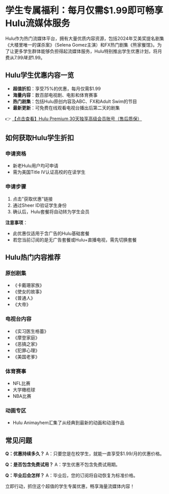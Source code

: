 # 学生专属福利：每月仅需$1.99即可畅享Hulu流媒体服务

Hulu作为热门流媒体平台，拥有大量优质内容资源，包括2024年艾美奖提名剧集《大楼里唯一的谋杀案》（Selena Gomez主演）和FX热门剧集《熊家餐馆》。为了让更多学生群体能够负担得起流媒体服务，Hulu特别推出学生优惠计划，将月费从$7.99降至$1.99。

## Hulu学生优惠内容一览

- **超值折扣**：享受75%的优惠，每月仅需$1.99
- **海量内容**：数百部电视剧、电影和体育赛事
- **热门剧集**：包括Hulu原创内容及ABC、FX和Adult Swim的节目
- **最新更新**：可免费在线观看电视台播出后第二天的剧集

👉 [【点击查看】Hulu Premium 30天独享高级会员账号（售后质保）](https://bit.ly/HuLu_vip)

## 如何获取Hulu学生折扣

### 申请资格
- 新老Hulu用户均可申请
- 需为美国Title IV认证高校的在读学生

### 申请步骤
1. 点击"获取优惠"链接
2. 通过Sheer ID验证学生身份
3. 确认后，Hulu套餐将自动转为学生会员

**注意事项**：
- 此优惠仅适用于含广告的Hulu基础套餐
- 若您当前订阅的是无广告套餐或Hulu+直播电视，需先切换套餐

## Hulu热门内容推荐

### 原创剧集
- 《卡戴珊家族》
- 《使女的故事》
- 《普通人》
- 《大帝》

### 电视台内容
- 《实习医生格蕾》
- 《摩登家庭》
- 《恶搞之家》
- 《犯罪心理》
- 《美国老爹》

### 体育赛事
- NFL比赛
- 大学橄榄球
- NBA比赛

### 动画专区
- Hulu Animayhem汇集了从经典到最新的动画和动漫作品

## 常见问题

**Q：优惠持续多久？**
A：只要您是在校学生，就能一直享受$1.99/月的优惠价格。

**Q：是否包含免费试用？**
A：学生优惠不包含免费试用期。

**Q：毕业后会怎样？**
A：毕业后，您的订阅将自动恢复为标准价格。

立即行动，抓住这个超值的学生专属优惠，畅享海量流媒体内容！